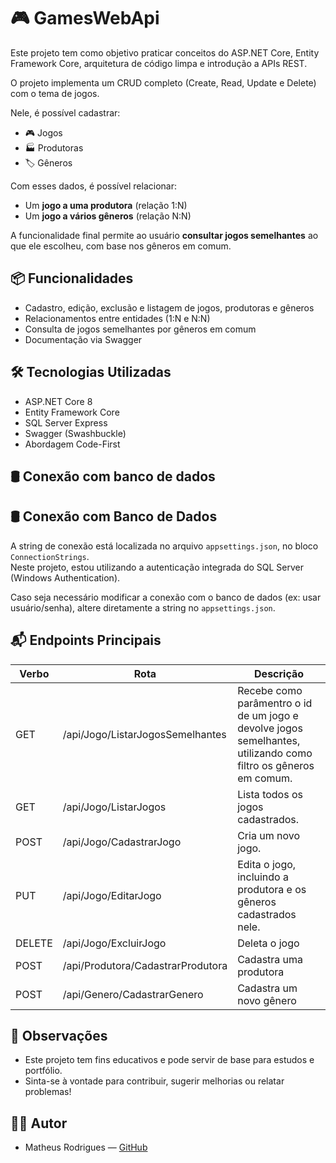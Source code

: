 # 🎮 GamesWebApi

Este projeto tem como objetivo praticar conceitos do ASP.NET Core, Entity Framework Core, arquitetura de código limpa e introdução a APIs REST.  

O projeto implementa um CRUD completo (Create, Read, Update e Delete) com o tema de jogos.

Nele, é possível cadastrar:
- 🎮 Jogos
- 🏭 Produtoras
- 🏷 Gêneros

Com esses dados, é possível relacionar:
- Um **jogo a uma produtora** (relação 1:N)
- Um **jogo a vários gêneros** (relação N:N)

A funcionalidade final permite ao usuário **consultar jogos semelhantes** ao que ele escolheu, com base nos gêneros em comum.

## 📦 Funcionalidades

- Cadastro, edição, exclusão e listagem de jogos, produtoras e gêneros
- Relacionamentos entre entidades (1:N e N:N)
- Consulta de jogos semelhantes por gêneros em comum
- Documentação via Swagger

## 🛠 Tecnologias Utilizadas

- ASP.NET Core 8
- Entity Framework Core
- SQL Server Express
- Swagger (Swashbuckle)
- Abordagem Code-First

## 🛢 Conexão com banco de dados
## 🛢 Conexão com Banco de Dados

A string de conexão está localizada no arquivo `appsettings.json`, no bloco `ConnectionStrings`.  
Neste projeto, estou utilizando a autenticação integrada do SQL Server (Windows Authentication).

Caso seja necessário modificar a conexão com o banco de dados (ex: usar usuário/senha), altere diretamente a string no `appsettings.json`.


## 📬 Endpoints Principais

|Verbo  |Rota                             |  Descrição                                                       |
|-------|---------------------------------|------------------------------------------------------------------|
|GET    |/api/Jogo/ListarJogosSemelhantes|Recebe como parâmentro o id de um jogo e devolve jogos semelhantes, utilizando como filtro os gêneros em comum.                                                                                            |
|GET    |/api/Jogo/ListarJogos            |Lista todos os jogos cadastrados.                                 |
|POST   |/api/Jogo/CadastrarJogo          |Cria um novo jogo.                                                |
|PUT    |/api/Jogo/EditarJogo             |Edita o jogo, incluindo a produtora e os gêneros cadastrados nele.|
|DELETE |/api/Jogo/ExcluirJogo            |Deleta o jogo                                                     |
|POST   |/api/Produtora/CadastrarProdutora|Cadastra uma produtora                                            |
|POST   |/api/Genero/CadastrarGenero      |Cadastra um novo gênero                                           |

## 📌 Observações

- Este projeto tem fins educativos e pode servir de base para estudos e portfólio.
- Sinta-se à vontade para contribuir, sugerir melhorias ou relatar problemas!

## 🧑‍💻 Autor

- Matheus Rodrigues — [GitHub](https://github.com/MatheusPRodrigues)
